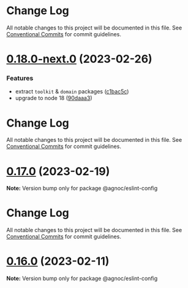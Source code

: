 # Change Log

All notable changes to this project will be documented in this file. See
[Conventional Commits](https://conventionalcommits.org) for commit guidelines.

# [0.18.0-next.0](https://github.com/congatudo/agnoc/compare/v0.17.1...v0.18.0-next.0) (2023-02-26)

### Features

- extract `toolkit` & `domain` packages
  ([c1bac5c](https://github.com/congatudo/agnoc/commit/c1bac5ce5b7cfb90e78ddd21f8d42a5a9d5eba6b))
- upgrade to node 18 ([90daaa3](https://github.com/congatudo/agnoc/commit/90daaa3c4bf85a5204ae7930a129a950dada788e))

# Change Log

All notable changes to this project will be documented in this file. See
[Conventional Commits](https://conventionalcommits.org) for commit guidelines.

# [0.17.0](https://github.com/congatudo/agnoc/compare/v0.16.0...v0.17.0) (2023-02-19)

**Note:** Version bump only for package @agnoc/eslint-config

# Change Log

All notable changes to this project will be documented in this file. See
[Conventional Commits](https://conventionalcommits.org) for commit guidelines.

# [0.16.0](https://github.com/congatudo/agnoc/compare/v0.16.0-next.10...v0.16.0) (2023-02-11)

**Note:** Version bump only for package @agnoc/eslint-config
